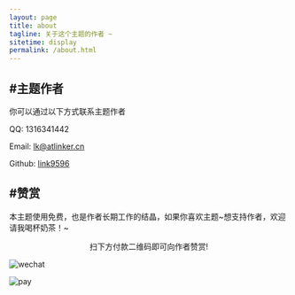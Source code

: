 ```yaml
---
layout: page
title: about
tagline: 关于这个主题的作者 ~
sitetime: display
permalink: /about.html
---
```


## #主题作者

你可以通过以下方式联系主题作者

QQ: 1316341442

Email: <a href="mailto:lk@atlinker.cn">lk@atlinker.cn</a>

Github: [link9596](https://github.com/link9596)

## #赞赏

本主题使用免费，也是作者长期工作的结晶，如果你喜欢主题\~想支持作者，欢迎请我喝杯奶茶！~

<center>扫下方付款二维码即可向作者赞赏!</center>

![wechat](https://atlinker.cn/pay/wechat.png)

![pay](https://atlinker.cn/pay/apay.png)
